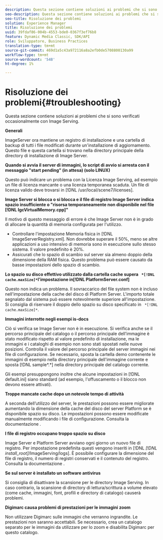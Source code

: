 ```yaml
---
description: Questa sezione contiene soluzioni ai problemi che si sono verificati occasionalmente con Image Serving.
seo-description: Questa sezione contiene soluzioni ai problemi che si sono verificati occasionalmente con Image Serving.
seo-title: Risoluzione dei problemi
solution: Experience Manager
title: Risoluzione dei problemi
uuid: 39fdaf86-004b-4553-bde0-0367f3ef76b8
feature: Dynamic Media Classic, SDK/API
role: Sviluppatore, Business Practices
translation-type: tm+mt
source-git-commit: 469d1a5c43a972116a8a2efb0de5708800130a99
workflow-type: tm+mt
source-wordcount: '548'
ht-degree: 1%

---
```



# Risoluzione dei problemi{#troubleshooting}

Questa sezione contiene soluzioni ai problemi che si sono verificati occasionalmente con Image Serving.

**Generali**

ImageServer ora mantiene un registro di installazione e una cartella di backup di tutti i file modificati durante un&#39;installazione di aggiornamento. Questo file e questa cartella si trovano nella directory principale della directory di installazione di Image Server.

**Quando si avvia il server di immagini, lo script di avvio si arresta con il messaggio &quot;start pending&quot; (in attesa) (solo LINUX)**

Questo può indicare un problema con la Licenza Image Serving, ad esempio un file di licenza mancante o una licenza temporanea scaduta. Un file di licenza valido deve trovarsi in [!DNL /usr/local/scene7/licenses].

**Image Server si blocca o si blocca e il file di registro Image Server indica spazio insufficiente o &quot;risorsa temporaneamente non disponibile nel file  [!DNL IgcVirtualMemory.cpp]&quot;**

Il motivo di questo messaggio di errore è che Image Server non è in grado di allocare la quantità di memoria configurata per l&#39;utilizzo.

* Controllare l&#39;impostazione Memoria fisica in [!DNL ImageServerRegistry.xml]. Non dovrebbe superare il 50%, meno se altre applicazioni a uso intensivo di memoria sono in esecuzione sullo stesso sistema. Il valore predefinito è 20%.
* Assicurati che lo spazio di scambio sul server sia almeno doppio della dimensione della RAM fisica. Questo problema può essere causato da basse impostazioni dello spazio di scambio.

**Lo spazio su disco effettivo utilizzato dalla cartella cache supera  ` *[!DNL cache.maxSize]*`l&#39;impostazione in[!DNL PlatformServer.conf]**

Questo non indica un problema. Il sovraccarico del file system non è incluso nell&#39;impostazione della cache del disco di Platform Server. L&#39;importo totale segnalato dal sistema può essere notevolmente superiore all&#39;impostazione. Si consiglia di riservare il doppio dello spazio su disco specificato in ` *[!DNL cache.maxSize]*`.

**Immagini interrotte negli esempi is-docs**

Ciò si verifica se Image Server non è in esecuzione. Si verifica anche se il percorso principale del catalogo o il percorso principale dell’immagine è stato modificato rispetto al valore predefinito di installazione, ma le immagini e i cataloghi di esempio non sono stati spostati nelle nuove posizioni. Controlla il valore del percorso principale del server immagini nei file di configurazione. Se necessario, sposta la cartella demo contenente le immagini di esempio nella directory principale dell&#39;immagine corrente e sposta [!DNL sample*.*] nella directory principale del catalogo corrente.

Gli esempi presuppongono inoltre che alcune impostazioni in [!DNL default.ini] siano standard (ad esempio, l&#39;offuscamento o il blocco non devono essere attivati).

**Troppe mancate cache dopo un notevole tempo di attività**

A seconda dell’utilizzo del server, le prestazioni possono essere migliorate aumentando la dimensione della cache del disco del server Platform se è disponibile spazio su disco. Le impostazioni possono essere modificate manualmente modificando i file di configurazione. Consulta la documentazione .

**I file di registro occupano troppo spazio su disco**

Image Server e Platform Server avviano ogni giorno un nuovo file di registro. Per impostazione predefinita questi vengono inseriti in [!DNL *[!DNL install_root]*/ImageServing/logs]. È possibile configurare la dimensione del file di registro, il numero di registri conservati e il contenuto del registro. Consulta la documentazione .

**Se sul server è installato un software antivirus**

Si consiglia di disattivare la scansione per le directory Image Serving. In caso contrario, la scansione di directory di lettura/scrittura a volume elevato (come cache, immagini, font, profili e directory di catalogo) causerà problemi.

**Digimarc causa problemi di prestazioni per le immagini zoom**

Non utilizzare Digimarc sulle immagini che verranno ingrandite. Le prestazioni non saranno accettabili. Se necessario, crea un catalogo separato per le immagini da utilizzare per lo zoom e disabilita Digimarc per questo catalogo.
